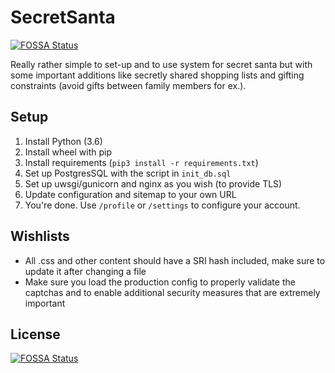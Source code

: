 # SecretSanta
[![FOSSA Status](https://app.fossa.io/api/projects/git%2Bgithub.com%2FTaaviE%2FSecretSanta.svg?type=shield)](https://app.fossa.io/projects/git%2Bgithub.com%2FTaaviE%2FSecretSanta?ref=badge_shield)

Really rather simple to set-up and to use system for secret santa but with some important additions like secretly shared
shopping lists and gifting constraints (avoid gifts between family members for ex.).

## Setup
1. Install Python (3.6)
2. Install wheel with pip
3. Install requirements (`pip3 install -r requirements.txt`)
4. Set up PostgresSQL with the script in `init_db.sql`
5. Set up uwsgi/gunicorn and nginx as you wish (to provide TLS)
6. Update configuration and sitemap to your own URL 
7. You're done. Use `/profile` or `/settings` to configure your account.

## Wishlists

* All .css and other content should have a SRI hash included, make sure to update it after changing a file
* Make sure you load the production config to properly validate the captchas and to enable additional security measures that are extremely important

## License
[![FOSSA Status](https://app.fossa.io/api/projects/git%2Bgithub.com%2FTaaviE%2FSecretSanta.svg?type=large)](https://app.fossa.io/projects/git%2Bgithub.com%2FTaaviE%2FSecretSanta?ref=badge_large)